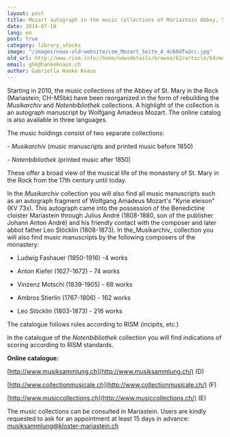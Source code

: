 ```yaml
---
layout: post
title: Mozart autograph in the music collections of Mariastein Abbey, Switzerland
date: 2014-07-18
lang: en
post: true
category: library_stocks
image: "/images/news-old-website/csm_Mozart_Seite_A_4cb8dfa2cc.jpg"
old_url: http://www.rism.info//home/newsdetails/browse/62/article/64/mozart-autograph-in-the-music-collections-of-the-mariastein-abbey-switzerland.html
email: ghk@hankeknaus.ch
author: Gabriella Hanke Knaus
---
```



Starting in 2010, the music collections of the Abbey of St. Mary in the Rock (Mariastein; CH-MSbk) have been reorganized in the form of rebuilding the _Musikarchiv_ and _Notenbibliothek_ collections. A highlight of the collection is an autograph manuscript by Wolfgang Amadeus Mozart. The online catalog is also available in three languages.

The music holdings consist of two separate collections:

_- Musikarchiv_ (music manuscripts and printed music before 1850)

_- Notenbibliothek_ (printed music after 1850)





These offer a broad view of the musical life of the monastery of St. Mary in the Rock from the 17th century until today.

In the _Musikarchiv_ collection you will also find all music manuscripts such as an autograph fragment of Wolfgang Amadeus Mozart's "Kyrie eleison" (KV 73x). This autograph came into the possession of the Benedictine cloister Mariastein through Julius André (1808-1880, son of the publisher Johann Anton André) and his friendly contact with the composer and later abbot father Leo Stöcklin (1808-1873). In the_Musikarchiv_ collection you will also find music manuscripts by the following composers of the monastery:

- Ludwig Fashauer (1850-1916) -4 works

- Anton Kiefer (1627-1672) - 74 works

- Vinzenz Motschi (1839-1905) - 68 works

- Ambros Stierlin (1767-1806) - 162 works

- Leo Stöcklin (1803-1873) - 216 works

The catalogue follows rules according to RISM (incipits, etc.)

In the catalogue of the _Notenbibliothek_ collection you will find indications of scoring according to RISM standards.



**Online catalogue:**

[http://www.musiksammlung.ch](http://www.musiksammlung.ch/) (D)

[http://www.collectionmusicale.ch](http://www.collectionmusicale.ch/) (F)

[http://www.musiccollections.ch](http://www.musiccollections.ch/) (E)





The music collections can be consulted in Mariastein. Users are kindly requested to ask for an appointment at least 15 days in advance: [musiksammlung@kloster-mariastein.ch](mailto:musiksammlung@kloster-mariastein.ch "Opens window for sending email")